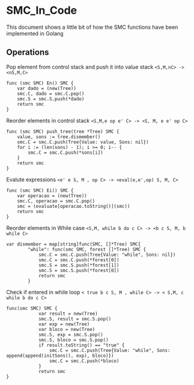 
# SMC_In_Code

This document shows a little bit of how the SMC functions have been implemented in Golang

## Operations

Pop element from control stack and push it into value stack
`<S,M,nC> -> <nS,M,C>`

``` golang
func (smc SMC) En() SMC {
	var dado = (new(Tree))
	smc.C, dado = smc.C.pop()
	smc.S = smc.S.push(*dado)
	return smc
}
```

Reorder elements in control stack 
`<S,M,e op e' C> -> <S, M, e e' op C>`
``` golang
func (smc SMC) push_tree(tree *Tree) SMC {
	value, sons := tree.dismember()
	smc.C = smc.C.push(Tree{Value: value, Sons: nil})
	for i := (len(sons) - 1); i >= 0; i-- {
		smc.C = smc.C.push(*sons[i])
	}
	return smc
}
``` 

Evalute expressions
`<e' e S, M , op C> -> <eval(e,e',op) S, M, C>`
```golang
func (smc SMC) Ei() SMC {
	var operacao = (new(Tree))
	smc.C, operacao = smc.C.pop()
	smc = (evaluate[operacao.toString()](smc))
	return smc
}
```


Reorder elements in While case
`<S,M, while b do c C> -> <b c S, M, b while C>`
```golang
var dismember = map[string]func(SMC, []*Tree) SMC{
		"while": func(smc SMC, forest []*Tree) SMC {
			smc.C = smc.C.push(Tree{Value: "while", Sons: nil})
			smc.C = smc.C.push(*forest[0])
			smc.S = smc.S.push(*forest[1])
			smc.S = smc.S.push(*forest[0])
			return smc
		}
```

Check if entered in while loop
`< true b c S, M , while C> -> < S,M, c while b do c C>`
```golang
func(smc SMC) SMC {
			var result = new(Tree)
			smc.S, result = smc.S.pop()
			var exp = new(Tree)
			var bloco = new(Tree)
			smc.S, exp = smc.S.pop()
			smc.S, bloco = smc.S.pop()
			if result.toString() == "true" {
				smc.C = smc.C.push(Tree{Value: "while", Sons: append(append(initSons(), exp), bloco)})
				smc.C = smc.C.push(*bloco)
			}
			return smc
}
```
